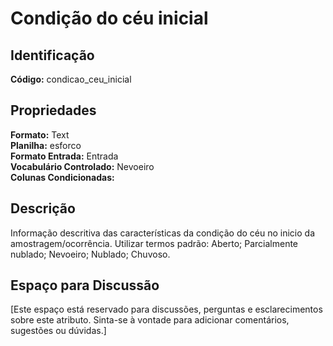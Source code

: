 # Condição do céu inicial

## Identificação
**Código:** condicao_ceu_inicial

## Propriedades
**Formato:** Text  
**Planilha:** esforco  
**Formato Entrada:** Entrada  
**Vocabulário Controlado:** Nevoeiro  
**Colunas Condicionadas:**   

## Descrição
Informação descritiva das características da condição do céu no inicio da amostragem/ocorrência. Utilizar termos padrão: Aberto; Parcialmente nublado; Nevoeiro; Nublado; Chuvoso.

## Espaço para Discussão
[Este espaço está reservado para discussões, perguntas e esclarecimentos sobre este atributo. Sinta-se à vontade para adicionar comentários, sugestões ou dúvidas.]
